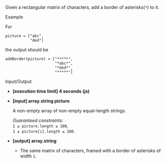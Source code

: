 Given a rectangular matrix of characters, add a border of asterisks(`*`) to it.

Example

For

    picture = ["abc",
               "ded"]

the output should be

    addBorder(picture) = ["*****",
                          "*abc*",
                          "*ded*",
                          "*****"]

Input/Output

- **\[execution time limit\] 4 seconds (js)**

- **\[input\] array.string picture**

  A non-empty array of non-empty equal-length strings.

  _Guaranteed constraints:_  
  `1 ≤ picture.length ≤ 100`,  
  `1 ≤ picture[i].length ≤ 100`.

- **\[output\] array.string**

  - The same matrix of characters, framed with a border of asterisks of width
    `1`.
